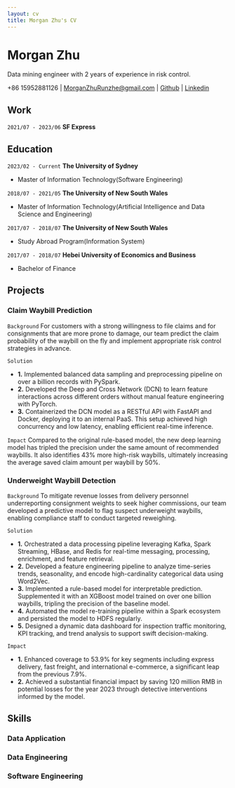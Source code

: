 ```yaml
---
layout: cv
title: Morgan Zhu's CV
---
```

# Morgan Zhu
Data mining engineer with 2 years of experience in risk control.

<div id="webaddress">
<a>+86 15952881126</a>
| <a href="morganzhurunzhe@gmail.com">MorganZhuRunzhe@gmail.com</a>
| <a href="https://morganzhurunzhe.github.io/markdown-cv/">Github</a>
| <a href="https://www.linkedin.com/in/morgan-zhu-107bab153/">Linkedin</a>
</div>



## Work
`2021/07 - 2023/06`
__SF Express__



## Education

`2023/02 - Current`
__The University of Sydney__

- Master of Information Technology(Software Engineering)

`2018/07 - 2021/05`
__The University of New South Wales__

- Master of Information Technology(Artificial Intelligence and Data Science and Engineering)

`2017/07 - 2018/07`
__The University of New South Wales__

- Study Abroad Program(Information System)

`2017/07 - 2018/07`
__Hebei University of Economics and Business__

- Bachelor of Finance




## Projects

### Claim Waybill Prediction
`Background`
For customers with a strong willingness to file claims and for consignments that are more prone to damage, our team predict the claim probability of the waybill on the fly and implement appropriate risk control strategies in advance.

`Solution`
- **1.** Implemented balanced data sampling and preprocessing pipeline on over a billion records with PySpark. 
- **2.** Developed the Deep and Cross Network (DCN) to learn feature interactions across different orders without manual feature engineering with PyTorch. 
- **3.** Containerized the DCN model as a RESTful API with FastAPI and Docker, deploying it to an internal PaaS. This setup achieved high concurrency and low latency, enabling efficient real-time inference.

`Impact`
Compared to the original rule-based model, the new deep learning model has tripled the precision under the same amount of recommended waybills. It also identifies 43% more high-risk waybills, ultimately increasing the average saved claim amount per waybill by 50%.

### Underweight Waybill Detection
`Background`
To mitigate revenue losses from delivery personnel underreporting consignment weights to seek higher commissions, our team developed a predictive model to flag suspect underweight waybills, enabling compliance staff to conduct targeted reweighing.

`Solution`
- **1.** Orchestrated a data processing pipeline leveraging Kafka, Spark Streaming, HBase, and Redis for real-time messaging, processing, enrichment, and feature retrieval.
- **2.** Developed a feature engineering pipeline to analyze time-series trends, seasonality, and encode high-cardinality categorical data using Word2Vec.
- **3.** Implemented a rule-based model for interpretable prediction. Supplemented it with an XGBoost model trained on over one billion waybills, tripling the precision of the baseline model.
- **4.** Automated the model re-training pipeline within a Spark ecosystem and persisted the model to HDFS regularly.
- **5.** Designed a dynamic data dashboard for inspection traffic monitoring, KPI tracking, and trend analysis to support swift decision-making. 

`Impact`
- **1.** Enhanced coverage to 53.9% for key segments including express delivery, fast freight, and international e-commerce, a significant leap from the previous 7.9%.
- **2.** Achieved a substantial financial impact by saving 120 million RMB in potential losses for the year 2023 through detective interventions informed by the model.

## Skills

### Data Application

### Data Engineering

### Software Engineering



<!-- ### Footer

Last updated: May 2024 -->


